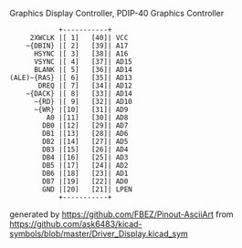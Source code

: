 Graphics Display Controller, PDIP-40
Graphics Controller


	            +-----------+
	     2XWCLK |[ 1]   [40]| VCC
	    ~{DBIN} |[ 2]   [39]| A17
	      HSYNC |[ 3]   [38]| A16
	      VSYNC |[ 4]   [37]| AD15
	      BLANK |[ 5]   [36]| AD14
	(ALE)~{RAS} |[ 6]   [35]| AD13
	       DREQ |[ 7]   [34]| AD12
	    ~{DACK} |[ 8]   [33]| AD14
	      ~{RD} |[ 9]   [32]| AD10
	      ~{WR} |[10]   [31]| AD9
	         A0 |[11]   [30]| AD8
	        DB0 |[12]   [29]| AD7
	        DB1 |[13]   [28]| AD6
	        DB2 |[14]   [27]| AD5
	        DB3 |[15]   [26]| AD4
	        DB4 |[16]   [25]| AD3
	        DB5 |[17]   [24]| AD2
	        DB6 |[18]   [23]| AD1
	        DB7 |[19]   [22]| AD0
	        GND |[20]   [21]| LPEN
	            +-----------+


generated by https://github.com/FBEZ/Pinout-AsciiArt from https://github.com/ask6483/kicad-symbols/blob/master/Driver_Display.kicad_sym